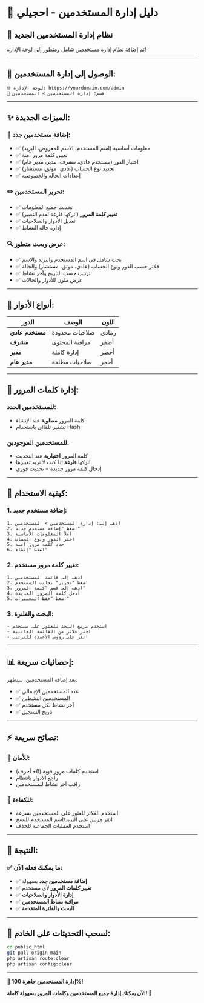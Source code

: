 # 👥 دليل إدارة المستخدمين - احجيلي

## 🎯 نظام إدارة المستخدمين الجديد

تم إضافة نظام إدارة مستخدمين شامل ومتطور إلى لوحة الإدارة!

---

## 🚀 **الوصول إلى إدارة المستخدمين:**

```
🌐 لوحة الإدارة: https://yourdomain.com/admin
📂 قسم: إدارة المستخدمين > المستخدمين
```

---

## ✨ **الميزات الجديدة:**

### **👤 إضافة مستخدمين جدد:**
- ✅ معلومات أساسية (اسم المستخدم، الاسم المعروض، البريد)
- ✅ تعيين كلمة مرور آمنة  
- ✅ اختيار الدور (مستخدم عادي، مشرف، مدير، مدير عام)
- ✅ تحديد نوع الحساب (عادي، موثق، مستشار)
- ✅ إعدادات الحالة والخصوصية

### **✏️ تحرير المستخدمين:**
- ✅ تحديث جميع المعلومات
- ✅ **تغيير كلمة المرور** (اتركها فارغة لعدم التغيير)
- ✅ تعديل الأدوار والصلاحيات
- ✅ إدارة حالة النشاط

### **🔍 عرض وبحث متطور:**
- ✅ بحث شامل في اسم المستخدم والبريد والاسم
- ✅ فلاتر حسب الدور ونوع الحساب (عادي، موثق، مستشار) والحالة
- ✅ ترتيب حسب التاريخ وآخر نشاط
- ✅ عرض ملون للأدوار والحالات

---

## 🎨 **أنواع الأدوار:**

| الدور | الوصف | اللون |
|-------|--------|-------|
| **مستخدم عادي** | صلاحيات محدودة | رمادي |
| **مشرف** | مراقبة المحتوى | أصفر |
| **مدير** | إدارة كاملة | أخضر |
| **مدير عام** | صلاحيات مطلقة | أحمر |

---

## 🔐 **إدارة كلمات المرور:**

### **للمستخدمين الجدد:**
- كلمة المرور **مطلوبة** عند الإنشاء
- تشفير تلقائي باستخدام Hash

### **للمستخدمين الموجودين:**
- كلمة المرور **اختيارية** عند التحديث
- اتركها **فارغة** إذا كنت لا تريد تغييرها
- إدخال كلمة مرور جديدة = تحديث فوري

---

## 🔧 **كيفية الاستخدام:**

### **1. إضافة مستخدم جديد:**
```
1. اذهب إلى: إدارة المستخدمين > المستخدمين
2. اضغط "إضافة مستخدم جديد"
3. املأ المعلومات الأساسية
4. اختر الدور ونوع الحساب
5. حدد كلمة مرور آمنة
6. اضغط "إنشاء"
```

### **2. تغيير كلمة مرور مستخدم:**
```
1. اذهب إلى قائمة المستخدمين
2. اضغط "تحرير" بجانب المستخدم
3. اذهب إلى قسم "كلمة المرور"
4. أدخل كلمة المرور الجديدة
5. اضغط "حفظ التغييرات"
```

### **3. البحث والفلترة:**
```
- استخدم مربع البحث للعثور على مستخدم
- اختر فلاتر من القائمة الجانبية
- انقر على رؤوس الأعمدة للترتيب
```

---

## 📊 **إحصائيات سريعة:**

بعد إضافة المستخدمين، ستظهر:
- ✅ عدد المستخدمين الإجمالي
- ✅ المستخدمين النشطين  
- ✅ آخر نشاط لكل مستخدم
- ✅ تاريخ التسجيل

---

## ⚡ **نصائح سريعة:**

### **🔐 للأمان:**
- استخدم كلمات مرور قوية (8+ أحرف)
- راجع الأدوار بانتظام
- راقب آخر نشاط للمستخدمين

### **🎯 للكفاءة:**
- استخدم الفلاتر للعثور على المستخدمين بسرعة
- انقر مرتين على البريد/اسم المستخدم للنسخ
- استخدم العمليات الجماعية للحذف

---

## 🎉 **النتيجة:**

### **✅ ما يمكنك فعله الآن:**
- ✅ **إضافة مستخدمين جدد** بسهولة
- ✅ **تغيير كلمات المرور** لأي مستخدم
- ✅ **إدارة الأدوار والصلاحيات**
- ✅ **مراقبة نشاط المستخدمين**
- ✅ **البحث والفلترة المتقدمة**

---

## 🔄 **لسحب التحديثات على الخادم:**

```bash
cd public_html
git pull origin main
php artisan route:clear
php artisan config:clear
```

---

**🎊 إدارة المستخدمين جاهزة 100%!**

**الآن يمكنك إدارة جميع المستخدمين وكلمات المرور بسهولة كاملة! 🚀**
